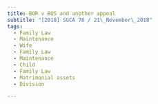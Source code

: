 ```yaml
---
title: BOR v BOS and another appeal 
subtitle: "[2018] SGCA 78 / 21\_November\_2018"
tags:
  - Family Law
  - Maintenance
  - Wife
  - Family Law
  - Maintenance
  - Child
  - Family Law
  - Matrimonial assets
  - Division

---
```


